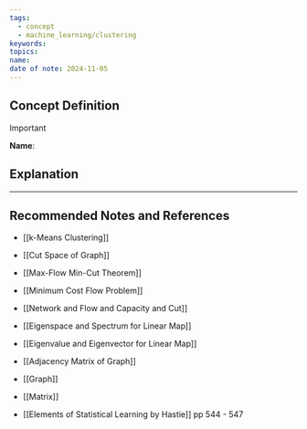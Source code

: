 ```yaml
---
tags:
  - concept
  - machine_learning/clustering
keywords: 
topics: 
name: 
date of note: 2024-11-05
---
```


## Concept Definition

>[!important]
>**Name**: 



## Explanation





-----------
##  Recommended Notes and References



- [[k-Means Clustering]]


- [[Cut Space of Graph]]
- [[Max-Flow Min-Cut Theorem]]
- [[Minimum Cost Flow Problem]]
- [[Network and Flow and Capacity and Cut]]


- [[Eigenspace and Spectrum for Linear Map]]
- [[Eigenvalue and Eigenvector for Linear Map]]
- [[Adjacency Matrix of Graph]]
- [[Graph]]
- [[Matrix]]


- [[Elements of Statistical Learning by Hastie]] pp 544 - 547